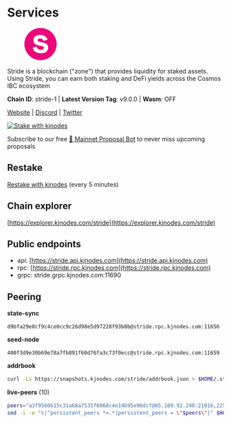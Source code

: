 # Services

<figure><img src="https://raw.githubusercontent.com/kj89/cosmos-images/main/logos/stride.png" alt=""><figcaption></figcaption></figure>

Stride is a blockchain ("zone") that provides liquidity for staked assets.  Using Stride, you can earn both staking and DeFi yields across the Cosmos IBC ecosystem

**Chain ID**: stride-1 | **Latest Version Tag**: v9.0.0 | **Wasm**: OFF

[Website](https://stride.zone) | [Discord](https://discord.gg/mzQZ8dAE7u) | [Twitter](https://twitter.com/stride_zone)

[![Stake with kjnodes](https://i.ibb.co/cr44Q8j/button-stake-with-kjnodes.png)](https://restake.app/stride/stridevaloper1j8gkhtllnp252l6g6zwzea30e7pvzqttr9768n)

Subscribe to our free [🤖 Mainnet Proposal Bot](https://t.me/kjnodes_proposal_bot) to never miss upcoming proposals

## Restake

[Restake with kjnodes](https://restake.app/stride/stridevaloper1j8gkhtllnp252l6g6zwzea30e7pvzqttr9768n) (every 5 minutes)
## Chain explorer
[https://explorer.kjnodes.com/stride](https://explorer.kjnodes.com/stride)

## Public endpoints

* api: [https://stride.api.kjnodes.com](https://stride.api.kjnodes.com)
* rpc: [https://stride.rpc.kjnodes.com](https://stride.rpc.kjnodes.com)
* grpc: stride.grpc.kjnodes.com:11690

## Peering

**state-sync**

```text
d9bfa29e0cf9c4ce0cc9c26d98e5d97228f93b0b@stride.rpc.kjnodes.com:11656
```

**seed-node**

```text
400f3d9e30b69e78a7fb891f60d76fa3c73f0ecc@stride.rpc.kjnodes.com:11659
```

**addrbook**
```bash
curl -Ls https://snapshots.kjnodes.com/stride/addrbook.json > $HOME/.stride/config/addrbook.json
```

**live-peers** (10)
```bash
peers="a3f95b0b15c31a68a7535f6068c4e14b95e90dcf@65.109.92.240:21016,2254e6968e5c7ebc98ef5b79b388502fa44e10e1@5.161.134.44:26656,df43d9a9490495aa528431077b526eabeec46b52@95.217.197.100:26653,d056dcd5ac8dddb23e2962a5ade6ee51f9bfd785@162.19.89.8:10456,ea6a7b2f366bc343f0670f1673fd86001dd08eb0@65.108.122.246:26636,a206a5ff59132c3f771735dec337432e6cfb2f7c@15.235.53.45:2062,44e797771bff124693e63a8ec331d42873cf2ae2@95.217.202.49:35656,0198f6d3ebe7bed4d176558a2ce8d341531f3e7b@74.80.183.130:26653,2c1f55e905c7425f995947e2d600ca5ac863b8c1@15.235.53.91:13456,d9bfa29e0cf9c4ce0cc9c26d98e5d97228f93b0b@65.109.88.38:11656"
sed -i -e "s|^persistent_peers *=.*|persistent_peers = \"$peers\"|" $HOME/.stride/config/config.toml
```
